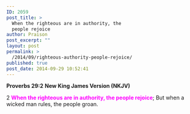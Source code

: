 ```yaml
---
ID: 2059
post_title: >
  When the righteous are in authority, the
  people rejoice
author: Praison
post_excerpt: ""
layout: post
permalink: >
  /2014/09/righteous-authority-people-rejoice/
published: true
post_date: 2014-09-29 10:52:41
---
```

<strong>Proverbs 29:2</strong>
<strong> New King James Version (NKJV)</strong>

2 <span style="color: #ff00ff;"><strong>When the righteous are in authority, the people rejoice</strong></span>;
But when a wicked man rules, the people groan.
